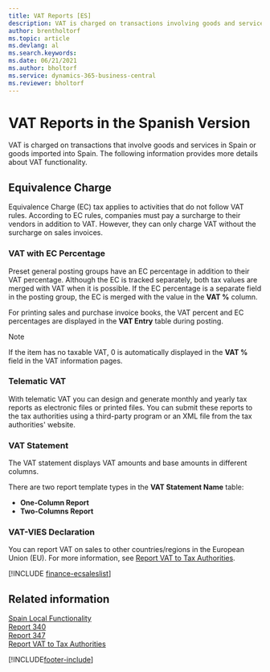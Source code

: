 ```yaml
---
title: VAT Reports [ES]
description: VAT is charged on transactions involving goods and services in Spain or goods imported into Spain. The following provides details about VAT functionality.
author: brentholtorf
ms.topic: article
ms.devlang: al
ms.search.keywords:
ms.date: 06/21/2021
ms.author: bholtorf
ms.service: dynamics-365-business-central
ms.reviewer: bholtorf
---
```

# VAT Reports in the Spanish Version
VAT is charged on transactions that involve goods and services in Spain or goods imported into Spain. The following information provides more details about VAT functionality.  

## Equivalence Charge  
Equivalence Charge (EC) tax applies to activities that do not follow VAT rules. According to EC rules, companies must pay a surcharge to their vendors in addition to VAT. However, they can only charge VAT without the surcharge on sales invoices.  

### VAT with EC Percentage  
Preset general posting groups have an EC percentage in addition to their VAT percentage. Although the EC is tracked separately, both tax values are merged with VAT when it is possible. If the EC percentage is a separate field in the posting group, the EC is merged with the value in the **VAT %** column.  

For printing sales and purchase invoice books, the VAT percent and EC percentages are displayed in the **VAT Entry** table during posting.  

> [!NOTE]  
>  If the item has no taxable VAT, 0 is automatically displayed in the **VAT %** field in the VAT information pages.  

### Telematic VAT  
With telematic VAT you can design and generate monthly and yearly tax reports as electronic files or printed files. You can submit these reports to the tax authorities using a third-party program or an XML file from the tax authorities' website.  

### VAT Statement  
The VAT statement displays VAT amounts and base amounts in different columns.  

There are two report template types in the **VAT Statement Name** table:  

- **One-Column Report**  
- **Two-Columns Report**  

### VAT-VIES Declaration

You can report VAT on sales to other countries/regions in the European Union (EU). For more information, see [Report VAT to Tax Authorities](../../finance-how-report-vat.md).  

[!INCLUDE [finance-ecsaleslist](../../includes/finance-ecsaleslist.md)]

## Related information

[Spain Local Functionality](spain-local-functionality.md)  
[Report 340](report-340.md)  
[Report 347](report-347.md)  
[Report VAT to Tax Authorities](../../finance-how-report-vat.md)  


[!INCLUDE[footer-include](../../includes/footer-banner.md)]
